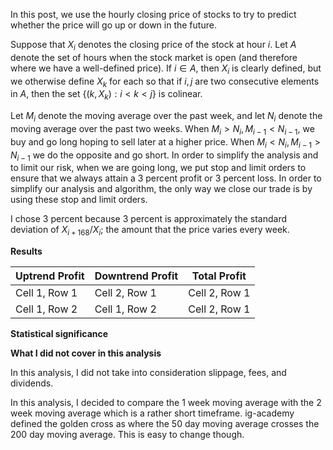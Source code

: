 In this post, we use the hourly closing price of stocks to try to predict whether the price will go up or down in the future.

Suppose that $X_i$ denotes the closing price of the stock at hour $i$. Let $A$ denote the set of hours when the stock market is open (and therefore where we have a well-defined price).
If $i\in A$, then $X_i$ is clearly defined, but we otherwise define $X_k$ for each so that if $i,j$ are two consecutive elements in $A$, then the set $\{(k,X_k):i<k<j\}$ is colinear.

Let $M_i$ denote the moving average over the past week, and let $N_i$ denote the moving average over the past two weeks. When $M_i>N_i,M_{i-1}<N_{i-1}$, we buy and go long hoping to sell later at a higher price.
When $M_i<N_i,M_{i-1}>N_{i-1}$ we do the opposite and go short. In order to simplify the analysis and to limit our risk, when we are going long, we put stop and limit orders to ensure that we always attain a 3 percent profit or 3 percent loss. In order to simplify our analysis and algorithm, the only way we close our trade is by using these stop and limit orders.

I chose 3 percent because 3 percent is approximately the standard deviation of $X_{i+168}/X_i$; the amount that the price varies every week.



**Results**

| Uptrend Profit      | Downtrend Profit      | Total Profit |
| ------------- | ------------- | ------------- |
| Cell 1, Row 1 | Cell 2, Row 1 | Cell 2, Row 1 |
| Cell 1, Row 2 | Cell 1, Row 2 | Cell 2, Row 1 |

**Statistical significance**


**What I did not cover in this analysis**

In this analysis, I did not take into consideration slippage, fees, and dividends.

In this analysis, I decided to compare the 1 week moving average with the 2 week moving average which is a rather short timeframe. ig-academy defined the golden cross as where the 50 day moving average crosses the 200 day moving average. This is easy to change though.
